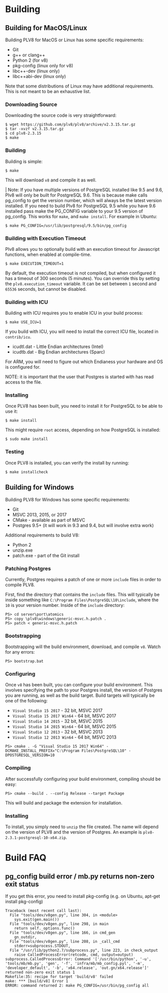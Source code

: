 # Building

## Building for MacOS/Linux

Building PLV8 for MacOS or Linux has some specific requirements:

* Git
* g++ or clang++
* Python 2 (for v8)
* pkg-config (linux only for v8)
* libc++-dev (linux only)
* libc++abi-dev (linux only)

Note that some distributions of Linux may have additional requirements.  This
is not meant to be an exhaustive list.

### Downloading Source

Downloading the source code is very straightforward:

```
$ wget https://github.com/plv8/plv8/archive/v2.3.15.tar.gz
$ tar -xvzf v2.3.15.tar.gz
$ cd plv8-2.3.15
$ make
```

### Building

Building is simple:

```
$ make
```

This will download `v8` and compile it as well.

| Note: If you have multiple versions of PostgreSQL installed like 9.5 and 9.6, Plv8 will only be built for PostgreSQL 9.6. This is because make calls pg_config to get the version number, which will always be the latest version installed. If you need to build Plv8 for PostgreSQL 9.5 while you have 9.6 installed pass make the PG_CONFIG variable to your 9.5 version of pg_config. This works for `make`, and `make install`. For example in Ubuntu:

```
$ make PG_CONFIG=/usr/lib/postgresql/9.5/bin/pg_config
```

### Building with Execution Timeout

Plv8 allows you to optionally build with an execution timeout for Javascript
functions, when enabled at compile-time.

```
$ make EXECUTION_TIMEOUT=1
```

By default, the execution timeout is not compiled, but when configured it has a
timeout of 300 seconds (5 minutes). You can override this by setting the
`plv8.execution_timeout` variable. It can be set between `1` second and `65536`
seconds, but cannot be disabled.

### Building with ICU

Building with ICU requires you to enable ICU in your build process:

```
$ make USE_ICU=1
```

If you build with ICU, you will need to install the correct ICU file, located in
`contrib/icu`.

* icudtl.dat - Little Endian architectures (Intel)
* icudtb.dat - Big Endian architectures (Sparc)

For ARM, you will need to figure out which Endianess your hardware and OS is
configured for.

NOTE: it is important that the user that Postgres is started with has read
access to the file.

### Installing

Once PLV8 has been built, you need to install it for PostgreSQL to be able to use
it:

```
$ make install
```

This might require `root` access, depending on how PostgreSQL is installed:

```
$ sudo make install
```


### Testing

Once PLV8 is installed, you can verify the install by running:

```
$ make installcheck
```

## Building for Windows

Building PLV8 for Windows has some specific requirements:

* Git
* MSVC 2013, 2015, or 2017
* CMake - available as part of MSVC
* Postgres 9.5+ (it will work in 9.3 and 9.4, but will involve extra work)

Additional requirements to build V8:

* Python 2
* unzip.exe
* patch.exe - part of the Git install

### Patching Postgres

Currently, Postgres requires a patch of one or more `include` files in order to
compile PLV8.

First, find the directory that contains the `include` files.  This will typically
be inside something like `C:\Program Files\PostgreSQL\10\include`, where the `10`
is your version number.  Inside of the `include` directory:

```
PS> cd server\port\atomics
PS> copy \plv8\windows\generic-msvc.h.patch .
PS> patch < generic-msvc.h.patch
```

### Bootstrapping

Bootstrapping will the build environment, download, and compile `v8`.  Watch for
any errors:

```
PS> bootstrap.bat
```

### Configuring

Once `v8` has been built, you can configure your build environment.  This involves
specifying the path to your Postgres install, the version of Postgres you are
running, as well as the build target.  Build targets will typically be one of the
following:

* `Visual Studio 15 2017` - 32 bit, MSVC 2017
* `Visual Studio 15 2017 Win64` - 64 bit, MSVC 2017
* `Visual Studio 14 2015` - 32 bit, MSVC 2015
* `Visual Studio 14 2015 Win64` - 64 bit, MSVC 2015
* `Visual Studio 12 2013` - 32 bit, MSVC 2013
* `Visual Studio 12 2013 Win64` - 64 bit, MSVC 2013

```
PS> cmake . -G "Visual Studio 15 2017 Win64" -DCMAKE_INSTALL_PREFIX="C:\Program Files\PostgreSQL\10" -DPOSTGRESQL_VERSION=10
```

### Compiling

After successfully configuring your build environment, compiling should be easy:

```
PS> cmake --build . --config Release --target Package
```

This will build and package the extension for installation.

### Installing

To install, you simply need to `unzip` the file created.  The name will depend
on the version of PLV8 and the version of Postgres.  An example is
`plv8-2.3.1-postgresql-10-x64.zip`.

# Build FAQ

## pg_config build error / mb.py returns non-zero exit status

If you get this error, you need to install pkg-config (e.g. on Ubuntu, apt-get install pkg-config)
```
Traceback (most recent call last):
  File "tools/dev/v8gen.py", line 304, in <module>
    sys.exit(gen.main())
  File "tools/dev/v8gen.py", line 298, in main
    return self._options.func()
  File "tools/dev/v8gen.py", line 166, in cmd_gen
    gn_outdir,
  File "tools/dev/v8gen.py", line 208, in _call_cmd
    stderr=subprocess.STDOUT,
  File "/usr/lib/python2.7/subprocess.py", line 223, in check_output
    raise CalledProcessError(retcode, cmd, output=output)
subprocess.CalledProcessError: Command '['/usr/bin/python', '-u', 'tools/mb/mb.py', 'gen', '-f', 'infra/mb/mb_config.pyl', '-m', 'developer_default', '-b', 'x64.release', 'out.gn/x64.release']' returned non-zero exit status 1
Makefile:35: recipe for target 'build/v8' failed
make: *** [build/v8] Error 1
ERROR: command returned 2: make PG_CONFIG=/usr/bin/pg_config all
```
